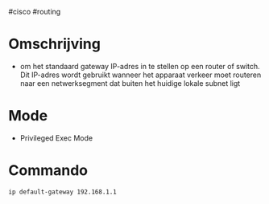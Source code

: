 #cisco #routing 

# Omschrijving 
- om het standaard gateway IP-adres in te stellen op een router of switch. Dit IP-adres wordt gebruikt wanneer het apparaat verkeer moet routeren naar een netwerksegment dat buiten het huidige lokale subnet ligt

# Mode 
- Privileged Exec Mode

# Commando
```bash 
ip default-gateway 192.168.1.1
```
